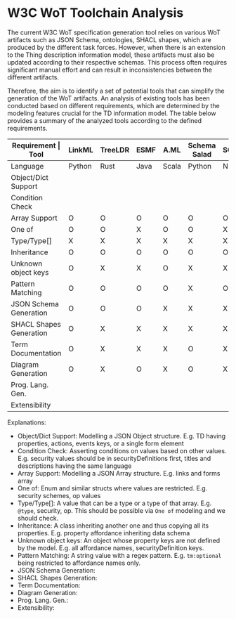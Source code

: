 # W3C WoT Toolchain Analysis

The current W3C WoT specification generation tool relies on various WoT artifacts such as JSON Schema, ontologies, SHACL shapes, which are produced by the different task forces. However, when there is an extension to the Thing description information model, these artifacts must also be updated according to their respective schemas. This process often requires significant manual effort and can result in inconsistencies between the different artifacts.

Therefore, the aim is to identify a set of potential tools that can simplify the generation of the WoT artifacts. An analysis of existing tools has been conducted based on different requirements, which are determined by the modeling features crucial for the TD information model.
The table below provides a summary of the analyzed tools according to the defined requirements.

| Requirement  \| Tool    | LinkML   | TreeLDR  | ESMF     | A.ML     | Schema Salad | SOML     | WIDOCO   |
|-------------------------|----------|----------|----------|----------|--------------|----------|----------|
| Language                | Python   | Rust     | Java     | Scala    | Python       | NG       | Java     |
| Object/Dict Support     | | |  |  |  |  |  |
| Condition Check         | | |  |  |  |  |  |
| Array Support           | O | O | O | O | O | O | X |
| One of                  | O | O | X | O | O | X | X |
| Type/Type[]             | X | X | X | X | X | X | X |
| Inheritance             | O | O | O | O | O | O | X |
| Unknown object keys     | O | X | X | O | X | X | X |
| Pattern Matching        | O | O | O | O | X | O | X |
| JSON Schema Generation  | O | O | O | X | X | X | X |
| SHACL Shapes Generation | O | X | X | X | X | X | X |
| Term Documentation      | O | X | X | X | O | X | O |
| Diagram Generation      | O | X | O | X | O | X | O |
| Prog. Lang. Gen.        | | |  |  |  |  |  |
| Extensibility           | | |  |  |  |  |  |

Explanations:

- Object/Dict Support: Modelling a JSON Object structure. E.g. TD having properties, actions, events keys, or a single form element
- Condition Check: Asserting conditions on values based on other values. E.g. security values should be in securityDefinitions first, titles and descriptions having the same language
- Array Support: Modelling a JSON Array structure. E.g. links and forms array
- One of: Enum and similar structs where values are restricted. E.g. security schemes, op values
- Type/Type[]: A value that can be a type or a type of that array. E.g. `@type`, security, op. This should be possible via `One of` modeling and we should check.
- Inheritance: A class inheriting another one and thus copying all its properties. E.g. property affordance inheriting data schema
- Unknown object keys: An object whose property keys are not defined by the model. E.g. all affordance names, securityDefinition keys.
- Pattern Matching: A string value with a regex pattern. E.g. `tm:optional` being restricted to affordance names only.
- JSON Schema Generation:
- SHACL Shapes Generation:
- Term Documentation:
- Diagram Generation:
- Prog. Lang. Gen.:
- Extensibility:
